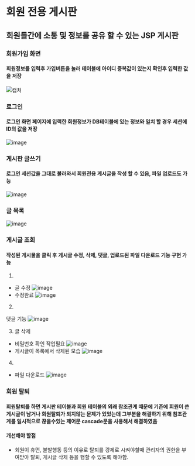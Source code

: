 회원 전용 게시판
================
## 회원들간에 소통 및 정보를 공유 할 수 있는 JSP 게시판
### 회원가입 화면
#### 회원정보를 입력후 가입버튼을 눌러 테이블에 아이디 중복값이 있는지 확인후 입력한 값을 저장
![캡처](https://user-images.githubusercontent.com/62640249/86761586-07a83600-c081-11ea-8b68-75a3aeb43aee.PNG)
### 로그인
#### 로그인 화면 페이지에 입력한 회원정보가 DB테이블에 있는 정보와 일치 할 경우 세션에 ID의 값을 저장
![image](https://user-images.githubusercontent.com/62640249/86762745-d0865480-c081-11ea-9fde-57e3c68a9a45.png)
### 게시판 글쓰기
#### 로그인 세션값을 그대로 불러와서 회원전용 게시글을 작성 할 수 있음, 파일 업로드도 가능 
![image](https://user-images.githubusercontent.com/62640249/86764090-c2850380-c082-11ea-924f-90005e60506e.png)
### 글 목록
![image](https://user-images.githubusercontent.com/62640249/86764567-198ad880-c083-11ea-96d1-edd97659b0b2.png)
### 게시글 조회
#### 작성된 게시물을 클릭 후 게시글 수정, 삭제, 댓글, 업로드된 파일 다운로드 기능 구현 가능
1. 
* 글 수정
![image](https://user-images.githubusercontent.com/62640249/86765031-9322c680-c083-11ea-9d71-45f2391600f9.png)
* 수정완료
![image](https://user-images.githubusercontent.com/62640249/86765223-d715cb80-c083-11ea-9b57-c35296ba4b8c.png)
2. 
댓글 기능
![image](https://user-images.githubusercontent.com/62640249/86765452-25c36580-c084-11ea-9c1b-55465c7940a2.png)


3. 글 삭제
* 비밀번호 확인 작업필요
![image](https://user-images.githubusercontent.com/62640249/86765585-4db2c900-c084-11ea-9e08-754c468ddda0.png)
* 게시글이 목록에서 삭제된 모습
![image](https://user-images.githubusercontent.com/62640249/86765680-73d86900-c084-11ea-8992-18424b75eff0.png)
4. 
* 파일 다운로드
![image](https://user-images.githubusercontent.com/62640249/86765315-f876b780-c083-11ea-8bb5-e7342332d338.png)
### 회원 탈퇴
#### 회원탈퇴를 하면 게시판 테이블과 회원 테이블의 외래 참조관계 때문에 기존에 회원이 쓴 게시글이 남거나 회원탈퇴가 되지않는 문제가 있었는데 그부분을 해결하기 위해 참조관계를 일시적으로 끊을수있는 제어문 cascade문을 사용해서 해결하였음

#### 개선해야 할점
* 회원이 휴먼, 불발행동 등의 이유로 탈퇴를 강제로 시켜야할때 관리자의 권한을 부여받아 탈퇴, 게시글 삭제 등을 행할 수 있도록 해야함.
